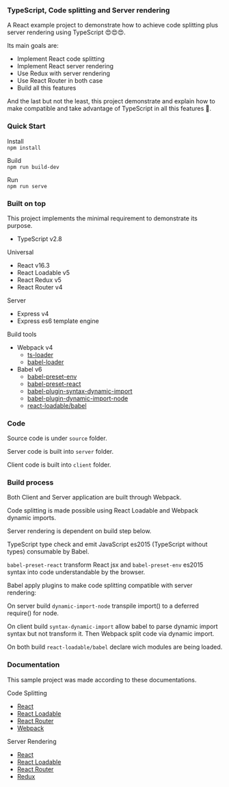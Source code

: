 ### TypeScript, Code splitting and Server rendering

A React example project to demonstrate how to achieve code splitting plus server rendering using TypeScript 😍😍😍.

Its main goals are:

- Implement React code splitting
- Implement React server rendering
- Use Redux with server rendering
- Use React Router in both case
- Build all this features

And the last but not the least, this project demonstrate and explain how to make compatible and take advantage of TypeScript in all this features 💪.

### Quick Start

Install     
```npm install```

Build   
```npm run build-dev```

Run     
```npm run serve```

### Built on top

This project implements the minimal requirement to demonstrate its purpose.

- TypeScript v2.8

Universal

- React v16.3
- React Loadable v5
- React Redux v5
- React Router v4

Server

- Express v4
- Express es6 template engine

Build tools

- Webpack v4
    - [ts-loader](https://github.com/TypeStrong/ts-loader)
    - [babel-loader](https://github.com/babel/babel-loader)
- Babel v6
    - [babel-preset-env](https://github.com/babel/babel/tree/master/packages/babel-preset-env)
    - [babel-preset-react](https://github.com/babel/babel/tree/master/packages/babel-preset-react)
    - [babel-plugin-syntax-dynamic-import](https://babeljs.io/docs/plugins/syntax-dynamic-import/)
    - [babel-plugin-dynamic-import-node](https://github.com/airbnb/babel-plugin-dynamic-import-node)
    - [react-loadable/babel](https://github.com/jamiebuilds/react-loadable#declaring-which-modules-are-being-loaded)

### Code

Source code is under ```source``` folder.

Server code is built into ```server``` folder.

Client code is built into ```client``` folder.

### Build process

Both Client and Server application are built through Webpack.

Code splitting is made possible using React Loadable and Webpack dynamic imports.

Server rendering is dependent on build step below.

TypeScript type check and emit JavaScript es2015 (TypeScript without types) consumable by Babel.

```babel-preset-react``` transform React jsx and ```babel-preset-env``` es2015 syntax into code understandable by the browser.

Babel apply plugins to make code splitting compatible with server rendering:

On server build
```dynamic-import-node``` transpile import() to a deferred require() for node.

On client build
```syntax-dynamic-import``` allow babel to parse dynamic import syntax but not transform it. Then Webpack split code via dynamic import.

On both build
```react-loadable/babel``` declare wich modules are being loaded.

### Documentation

This sample project was made according to these documentations.

Code Splitting

- [React](https://reactjs.org/docs/code-splitting.html)
- [React Loadable](https://github.com/jamiebuilds/react-loadable#------------guide)
- [React Router](https://reacttraining.com/react-router/web/guides/code-splitting)
- [Webpack](https://webpack.js.org/guides/code-splitting)

Server Rendering

- [React](https://reactjs.org/docs/react-dom-server.html)
- [React Loadable](https://github.com/jamiebuilds/react-loadable#------------server-side-rendering)
- [React Router](https://reacttraining.com/react-router/web/guides/server-rendering)
- [Redux](https://redux.js.org/recipes/server-rendering)

